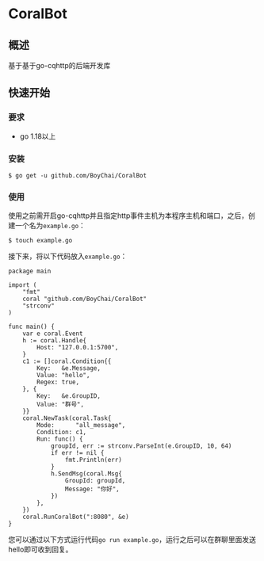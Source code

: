 # CoralBot

## 概述

基于基于go-cqhttp的后端开发库

## 快速开始

### 要求

- go 1.18以上

### 安装

```
$ go get -u github.com/BoyChai/CoralBot
```

### 使用

使用之前需开启go-cqhttp并且指定http事件主机为本程序主机和端口，之后，创建一个名为`example.go`：

```
$ touch example.go
```

接下来，将以下代码放入`example.go`：

```
package main

import (
	"fmt"
	coral "github.com/BoyChai/CoralBot"
	"strconv"
)

func main() {
	var e coral.Event
	h := coral.Handle{
		Host: "127.0.0.1:5700",
	}
	c1 := []coral.Condition{{
		Key:   &e.Message,
		Value: "hello",
		Regex: true,
	}, {
		Key:   &e.GroupID,
		Value: "群号",
	}}
	coral.NewTask(coral.Task{
		Mode:      "all_message",
		Condition: c1,
		Run: func() {
			groupId, err := strconv.ParseInt(e.GroupID, 10, 64)
			if err != nil {
				fmt.Println(err)
			}
			h.SendMsg(coral.Msg{
				GroupId: groupId,
				Message: "你好",
			})
		},
	})
	coral.RunCoralBot(":8080", &e)
}
```

您可以通过以下方式运行代码`go run example.go`，运行之后可以在群聊里面发送hello即可收到回复。